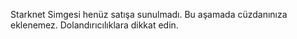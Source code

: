Starknet Simgesi henüz satışa sunulmadı. Bu aşamada cüzdanınıza eklenemez. Dolandırıcılıklara dikkat edin.